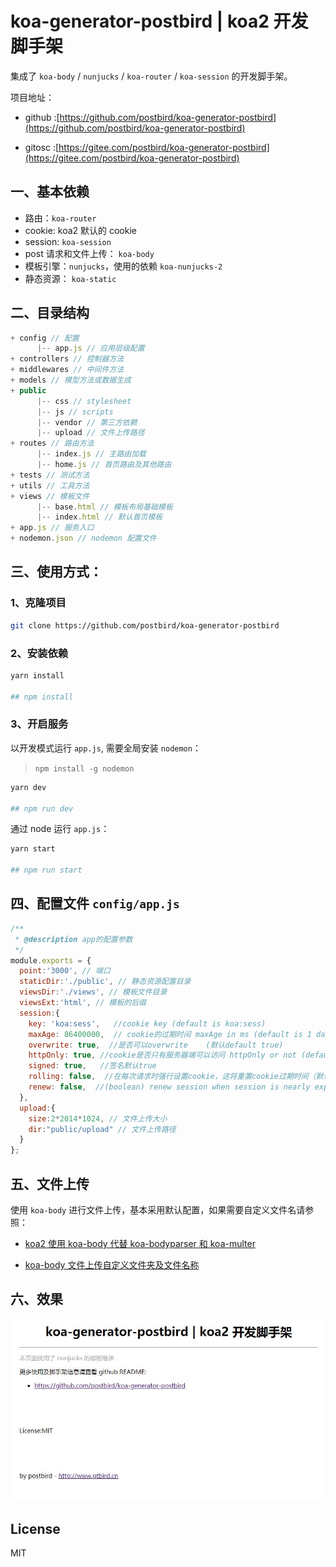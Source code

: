# koa-generator-postbird | koa2 开发脚手架

集成了 `koa-body` / `nunjucks` / `koa-router` / `koa-session` 的开发脚手架。

项目地址：

- github :[https://github.com/postbird/koa-generator-postbird](https://github.com/postbird/koa-generator-postbird)

- gitosc :[https://gitee.com/postbird/koa-generator-postbird](https://gitee.com/postbird/koa-generator-postbird)


## 一、基本依赖

- 路由：`koa-router`
- cookie: koa2 默认的 cookie
- session: `koa-session`
- post 请求和文件上传： `koa-body`
- 模板引擎：`nunjucks`，使用的依赖 `koa-nunjucks-2`
- 静态资源： `koa-static`

## 二、目录结构

```javascript
+ config // 配置
      |-- app.js // 应用层级配置
+ controllers // 控制器方法
+ middlewares // 中间件方法
+ models // 模型方法或数据生成
+ public 
      |-- css // stylesheet
      |-- js // scripts
      |-- vendor // 第三方依赖
      |-- upload // 文件上传路径
+ routes // 路由方法
      |-- index.js // 主路由加载
      |-- home.js // 首页路由及其他路由
+ tests // 测试方法
+ utils // 工具方法
+ views // 模板文件
      |-- base.html // 模板布局基础模板
      |-- index.html // 默认首页模板
+ app.js // 服务入口
+ nodemon.json // nodemon 配置文件
```

## 三、使用方式：

### 1、克隆项目

```bash
git clone https://github.com/postbird/koa-generator-postbird
```

### 2、安装依赖

```bash
yarn install

## npm install
```

### 3、开启服务

以开发模式运行 `app.js`, 需要全局安装 `nodemon`：

> `npm install -g nodemon`

```bash
yarn dev 

## npm run dev
```

通过 node 运行 `app.js`：

```bash
yarn start

## npm run start
```
## 四、配置文件 `config/app.js`

```javascript
/**
 * @description app的配置参数
 */
module.exports = {
  point:'3000', // 端口
  staticDir:'./public', // 静态资源配置目录
  viewsDir:'./views', // 模板文件目录
  viewsExt:'html', // 模板的后缀
  session:{
    key: 'koa:sess',   //cookie key (default is koa:sess)
    maxAge: 86400000,  // cookie的过期时间 maxAge in ms (default is 1 days)
    overwrite: true,  //是否可以overwrite    (默认default true)
    httpOnly: true, //cookie是否只有服务器端可以访问 httpOnly or not (default true)
    signed: true,   //签名默认true
    rolling: false,  //在每次请求时强行设置cookie，这将重置cookie过期时间（默认：false）
    renew: false,  //(boolean) renew session when session is nearly expired,
  },
  upload:{
    size:2*2014*1024, // 文件上传大小
    dir:"public/upload" // 文件上传路径
  }
};
```

## 五、文件上传

使用 `koa-body` 进行文件上传，基本采用默认配置，如果需要自定义文件名请参照：

- [koa2 使用 koa-body 代替 koa-bodyparser 和 koa-multer](http://www.ptbird.cn/koa-body.html)

- [koa-body 文件上传自定义文件夹及文件名称](http://www.ptbird.cn/koa-body-diy-upload-dir-and-filename.html)


## 六、效果

![demo.jpg](./tests/demo.jpg)

## License 

MIT


